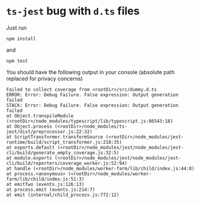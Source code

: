# `ts-jest` bug with `d.ts` files

Just run

```
npm install
```
and
```
npm test
```

You should have the following output in your console (absolute path replaced for privacy concerns)

```
Failed to collect coverage from <rootDir>/src/dummy.d.ts
ERROR: Error: Debug Failure. False expression: Output generation failed
STACK: Error: Debug Failure. False expression: Output generation failed
at Object.transpileModule (<rootDir>/node_modules/typescript/lib/typescript.js:86543:18)
at Object.process (<rootDir>/node_modules/ts-jest/dist/preprocessor.js:22:32)
at ScriptTransformer.transformSource (<rootDir>/node_modules/jest-runtime/build/script_transformer.js:218:35)
at exports.default (<rootDir>/node_modules/jest/node_modules/jest-cli/build/generate_empty_coverage.js:32:5)
at module.exports (<rootDir>/node_modules/jest/node_modules/jest-cli/build/reporters/coverage_worker.js:52:94)
at handle (<rootDir>/node_modules/worker-farm/lib/child/index.js:44:8)
at process.<anonymous> (<rootDir>/node_modules/worker-farm/lib/child/index.js:51:3)
at emitTwo (events.js:126:13)
at process.emit (events.js:214:7)
at emit (internal/child_process.js:772:12)

```
